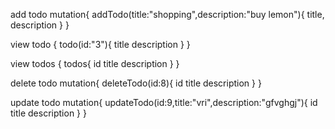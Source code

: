 add todo
mutation{
  addTodo(title:"shopping",description:"buy lemon"){
    title,
    description
  }
}


view todo
{
  todo(id:"3"){
    title
    description
  }
}


view todos
{
  todos{
    id
    title
    description
  }
}



delete todo
mutation{
  deleteTodo(id:8){
    id
    title
    description
  }
}




update todo
mutation{
  updateTodo(id:9,title:"vri",description:"gfvghgj"){
    id
    title
    description
  }
}

